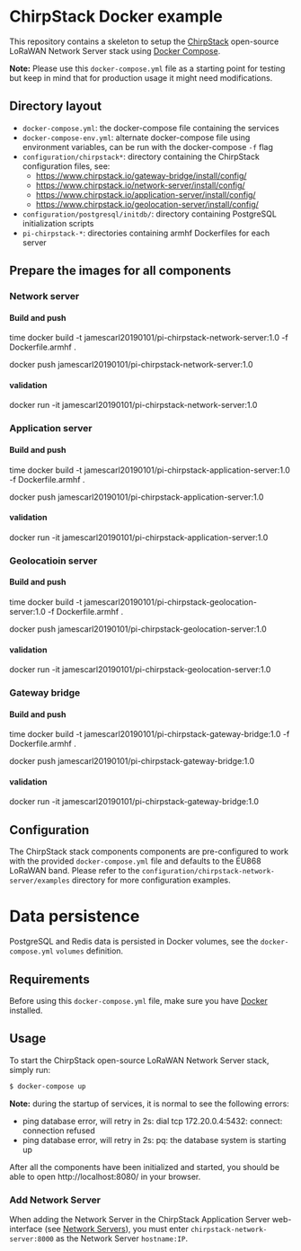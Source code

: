 # ChirpStack Docker example

This repository contains a skeleton to setup the [ChirpStack](https://www.chirpstack.io)
open-source LoRaWAN Network Server stack using [Docker Compose](https://docs.docker.com/compose/).

**Note:** Please use this `docker-compose.yml` file as a starting point for testing
but keep in mind that for production usage it might need modifications. 

## Directory layout

* `docker-compose.yml`: the docker-compose file containing the services
* `docker-compose-env.yml`: alternate docker-compose file using environment variables, can be run with the docker-compose `-f` flag
* `configuration/chirpstack*`: directory containing the ChirpStack configuration files, see:
    * https://www.chirpstack.io/gateway-bridge/install/config/
    * https://www.chirpstack.io/network-server/install/config/
    * https://www.chirpstack.io/application-server/install/config/
    * https://www.chirpstack.io/geolocation-server/install/config/
* `configuration/postgresql/initdb/`: directory containing PostgreSQL initialization scripts
* `pi-chirpstack-*`: directories containing armhf Dockerfiles for each server

## Prepare the images for all components
### Network server
#### Build and push
time docker build -t jamescarl20190101/pi-chirpstack-network-server:1.0 -f Dockerfile.armhf .

docker push jamescarl20190101/pi-chirpstack-network-server:1.0
#### validation
docker run -it jamescarl20190101/pi-chirpstack-network-server:1.0

### Application server
#### Build and push
time docker build -t jamescarl20190101/pi-chirpstack-application-server:1.0 -f Dockerfile.armhf .

docker push jamescarl20190101/pi-chirpstack-application-server:1.0
#### validation
docker run -it jamescarl20190101/pi-chirpstack-application-server:1.0

### Geolocatioin server
#### Build and push
time docker build -t jamescarl20190101/pi-chirpstack-geolocation-server:1.0 -f Dockerfile.armhf .

docker push jamescarl20190101/pi-chirpstack-geolocation-server:1.0
#### validation
docker run -it jamescarl20190101/pi-chirpstack-geolocation-server:1.0

### Gateway bridge
#### Build and push
time docker build -t jamescarl20190101/pi-chirpstack-gateway-bridge:1.0 -f Dockerfile.armhf .

docker push jamescarl20190101/pi-chirpstack-gateway-bridge:1.0
#### validation
docker run -it jamescarl20190101/pi-chirpstack-gateway-bridge:1.0


## Configuration

The ChirpStack stack components components are pre-configured to work with the provided
`docker-compose.yml` file and defaults to the EU868 LoRaWAN band. Please refer
to the `configuration/chirpstack-network-server/examples` directory for more configuration
examples.

# Data persistence

PostgreSQL and Redis data is persisted in Docker volumes, see the `docker-compose.yml`
`volumes` definition.

## Requirements

Before using this `docker-compose.yml` file, make sure you have [Docker](https://www.docker.com/community-edition)
installed.

## Usage

To start the ChirpStack open-source LoRaWAN Network Server stack, simply run:

```bash
$ docker-compose up
```

**Note:** during the startup of services, it is normal to see the following errors:

* ping database error, will retry in 2s: dial tcp 172.20.0.4:5432: connect: connection refused
* ping database error, will retry in 2s: pq: the database system is starting up


After all the components have been initialized and started, you should be able
to open http://localhost:8080/ in your browser.

### Add Network Server

When adding the Network Server in the ChirpStack Application Server web-interface
(see [Network Servers](https://www.chirpstack.io/application-server/use/network-servers/)),
you must enter `chirpstack-network-server:8000` as the Network Server `hostname:IP`.
